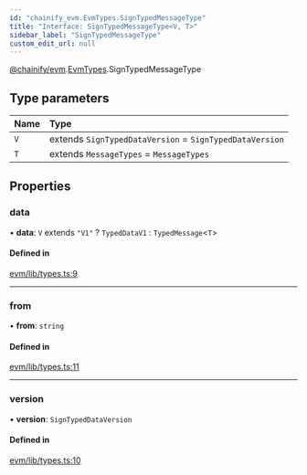 ```yaml
---
id: "chainify_evm.EvmTypes.SignTypedMessageType"
title: "Interface: SignTypedMessageType<V, T>"
sidebar_label: "SignTypedMessageType"
custom_edit_url: null
---
```


[@chainify/evm](../modules/chainify_evm.md).[EvmTypes](../namespaces/chainify_evm.EvmTypes.md).SignTypedMessageType

## Type parameters

| Name | Type |
| :------ | :------ |
| `V` | extends `SignTypedDataVersion` = `SignTypedDataVersion` |
| `T` | extends `MessageTypes` = `MessageTypes` |

## Properties

### data

• **data**: `V` extends ``"V1"`` ? `TypedDataV1` : `TypedMessage`<`T`\>

#### Defined in

[evm/lib/types.ts:9](https://github.com/liquality/chainify/blob/540cfa69/packages/evm/lib/types.ts#L9)

___

### from

• **from**: `string`

#### Defined in

[evm/lib/types.ts:11](https://github.com/liquality/chainify/blob/540cfa69/packages/evm/lib/types.ts#L11)

___

### version

• **version**: `SignTypedDataVersion`

#### Defined in

[evm/lib/types.ts:10](https://github.com/liquality/chainify/blob/540cfa69/packages/evm/lib/types.ts#L10)
